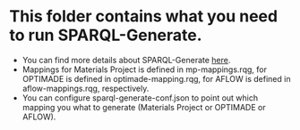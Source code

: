# This folder contains what you need to run SPARQL-Generate.
* You can find more details about SPARQL-Generate [here](https://ci.mines-stetienne.fr/sparql-generate/).
* Mappings for Materials Project is defined in mp-mappings.rqg, for OPTIMADE is defined in optimade-mapping.rqg, for AFLOW is defined in aflow-mappings.rqg, respectively.
* You can configure sparql-generate-conf.json to point out which mapping you what to generate (Materials Project or OPTIMADE or AFLOW).

